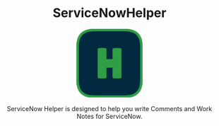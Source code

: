 <h1 align="center">ServiceNowHelper</h1>

<p align="center">
  <img src="assets/favicon.png" alt="ServiceNowHelper logo" width=150 />
</p>

<p align="center">
  ServiceNow Helper is designed to help you write Comments and Work Notes for ServiceNow.
</p>
